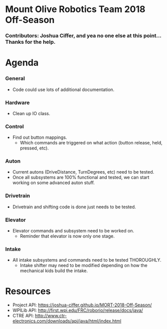 # Mount Olive Robotics Team 2018 Off-Season
### Contributors: Joshua Ciffer, and yea no one else at this point... Thanks for the help.


# Agenda

### General
- Code could use lots of additional documentation.
### Hardware
- Clean up IO class.
### Control
- Find out button mappings.
  - Which commands are triggered on what action (button release, held, pressed, etc).
### Auton
- Current autons (DriveDistance, TurnDegrees, etc) need to be tested.
- Once all subsystems are 100% functional and tested, we can start working on some advanced auton stuff.
### Drivetrain
- Drivetrain and shifting code is done just needs to be tested.
### Elevator
- Elevator commands and subsystem need to be worked on.
  - Reminder that elevator is now only one stage.
### Intake
- All intake subsystems and commands need to be tested THOROUGHLY.
  - Intake shifter may need to be modified depending on how the mechanical kids build the intake.

# Resources
- Project API: https://joshua-ciffer.github.io/MORT-2018-Off-Season/
- WPILib API: http://first.wpi.edu/FRC/roborio/release/docs/java/
- CTRE API: http://www.ctr-electronics.com/downloads/api/java/html/index.html
